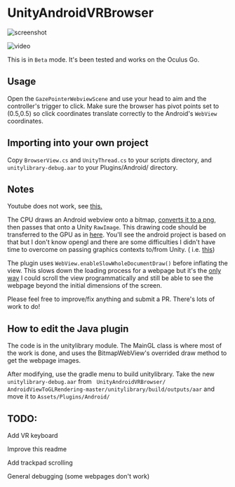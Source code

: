 # UnityAndroidVRBrowser


![screenshot](https://raw.githubusercontent.com/IanPhilips/UnityAndroidVRBrowser/master/webview.png)


![video](https://raw.githubusercontent.com/IanPhilips/UnityAndroidVRBrowser/master/output.gif)

This is in `Beta` mode. It's been tested and works on the Oculus Go.

## Usage
Open the `GazePointerWebviewScene` and use your head to aim and the controller's trigger to click. Make sure the browser has pivot points set to (0.5,0.5) so click coordinates translate correctly to the Android's `WebView` coordinates.


## Importing into your own project
Copy `BrowserView.cs` and  `UnityThread.cs` to your scripts directory, and `unitylibrary-debug.aar` to your Plugins/Android/ directory.


## Notes
Youtube does not work, see [this.](https://stackoverflow.com/questions/19273437/android-draw-youtube-video-on-surfacetexture)

The CPU draws an Android webview onto a bitmap, [converts it to a png](https://stackoverflow.com/questions/52101948/android-bitmap-image-to-unity-c-sharp-texture), then passes that onto a Unity `RawImage`. This drawing code should be transferred to the GPU as in [here]( https://github.com/ArtemBogush/AndroidViewToGLRendering). You'll see the android project is based on that but I don't know opengl and there are some difficulties I didn't have time to overcome on passing graphics contexts to/from Unity. ( i.e. [this](https://stackoverflow.com/questions/52088859/opengl-drawing-on-android-combining-with-unity-to-transfer-texture-through-frame))

The plugin uses `WebView.enableSlowWholeDocumentDraw()` before inflating the view. This slows down the loading process for a webpage but it's the [only way](https://stackoverflow.com/questions/52782166/programmatic-scroll-of-webview-isnt-reflected-when-drawing-from-canvas) I could scroll the view programmatically and still be able to see the webpage beyond the initial dimensions of the screen.

Please feel free to improve/fix anything and submit a PR. There's lots of work to do!


## How to edit the Java plugin
The code is in the unitylibrary module. The MainGL class is where most of the work is done, and uses the BitmapWebView's overrided draw method to get the webpage images. 

After modifying, use the gradle menu to build unitylibrary. Take the new `unitylibrary-debug.aar` from ` ⁨UnityAndroidVRBrowser⁩/⁨AndroidViewToGLRendering-master⁩/⁨unitylibrary⁩/⁨build/⁨outputs/⁨aar⁩` and move it to `Assets/Plugins/Android/`


## TODO:
Add VR keyboard

Improve this readme

Add trackpad scrolling

General debugging (some webpages don't work)




